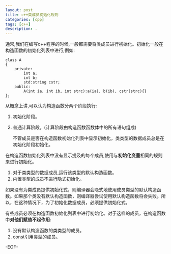 ```yaml
---
layout: post
title: c++类成员初始化规则
categories: [cpp]
tags: [c++]
description: .
---
```


通常,我们在编写c++程序的时候,一般都需要将类成员进行初始化。初始化一般在构造函数的初始化列表中进行,例如:
    
    class A
    {
        private:
            int a;
            int b;
            std:string cstr;
        public:
            A(int ia, int ib, int strc):a(ia), b(ib), cstr(strc){}
    };

从概念上讲,可以认为构造函数分两个阶段执行:

1. 初始化阶段。
2. 普通计算阶段。(计算阶段由构造函数函数体中的所有语句组成)  

    不管成员是否在构造函数初始化列表中显示初始化，类类型的数据成员总是在初始化阶段初始化。  

在构造函数初始化列表中没有显示提及的每个成员,使用与**初始化变量**相同的规则来进行初始化。

1. 对于类类型的数据成员,运行该类型的默认构造函数。  
2. 内置类型的成员不进行隐式初始化。  

如果没有为类成员提供初始化式，则编译器会隐式地使用成员类型的默认构造函数。如果那个类没有默认构造函数，则编译器尝试使用默认构造函数将会失败。所以，在这种情况下，为了初始化数据成员，必须提供初始化式。  

有些成员必须在构造函数初始化列表中进行初始化。对于这样的成员，在构造函数中**对他们赋值不起作用**:  

1. 没有默认构造函数的类类型的成员。  
2. const引用类型的成员。  

-EOF-

